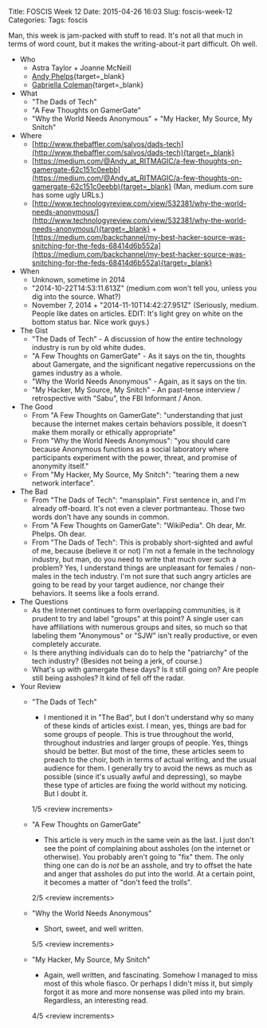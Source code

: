 Title: FOSCIS Week 12
Date: 2015-04-26 16:03
Slug: foscis-week-12
Categories: 
Tags: foscis

Man, this week is jam-packed with stuff to read. It's not all that much in terms of word count, but it makes the writing-about-it part difficult. Oh well.

- Who
    - Astra Taylor + Joanne McNeill
    - [Andy Phelps](http://igm.rit.edu/%7Eandy/){target=_blank}
    - [Gabriella Coleman](http://gabriellacoleman.org/){target=_blank}
- What
    - "The Dads of Tech"
    - "A Few Thoughts on GamerGate"
    - "Why the World Needs Anonymous" + "My Hacker, My Source, My Snitch"
- Where
    - [http://www.thebaffler.com/salvos/dads-tech](http://www.thebaffler.com/salvos/dads-tech){target=_blank}
    - [https://medium.com/@Andy_at_RITMAGIC/a-few-thoughts-on-gamergate-62c151c0eebb](https://medium.com/@Andy_at_RITMAGIC/a-few-thoughts-on-gamergate-62c151c0eebb){target=_blank} (Man, medium.com sure has some ugly URLs.)
    - [http://www.technologyreview.com/view/532381/why-the-world-needs-anonymous/](http://www.technologyreview.com/view/532381/why-the-world-needs-anonymous/){target=_blank} + [https://medium.com/backchannel/my-best-hacker-source-was-snitching-for-the-feds-68414d6b552a](https://medium.com/backchannel/my-best-hacker-source-was-snitching-for-the-feds-68414d6b552a){target=_blank}
- When
    - Unknown, sometime in 2014
    - "2014-10-22T14:53:11.613Z" (medium.com won't tell you, unless you dig into the source. What?)
    - November 7, 2014 + "2014-11-10T14:42:27.951Z" (Seriously, medium. People like dates on articles. EDIT: It's light grey on white on the bottom status bar. Nice work guys.)
- The Gist
    - "The Dads of Tech" - A discussion of how the entire technology industry is run by old white dudes.
    - "A Few Thoughts on GamerGate" - As it says on the tin, thoughts about Gamergate, and the significant negative repercussions on the games industry as a whole.
    - "Why the World Needs Anonymous" - Again, as it says on the tin.
    - "My Hacker, My Source, My Snitch" - An past-tense interview / retrospective with "Sabu", the FBI Informant / Anon.
- The Good
    - From "A Few Thoughts on GamerGate": "understanding that just because the internet makes certain behaviors possible, it doesn't make them morally or ethically appropriate"
    - From "Why the World Needs Anonymous": "you should care because Anonymous functions as a social laboratory where participants experiment with the power, threat, and promise of anonymity itself."
    - From "My Hacker, My Source, My Snitch": "tearing them a new network interface".
- The Bad
    - From "The Dads of Tech": "mansplain". First sentence in, and I'm already off-board. It's not even a clever portmanteau. Those two words don't have any sounds in common.
    - From "A Few Thoughts on GamerGate": "WikiPedia". Oh dear, Mr. Phelps. Oh dear.
    - From "The Dads of Tech": This is probably short-sighted and awful of me, because (believe it or not) I'm not a female in the technology industry, but man, do you need to write that much over such a problem? Yes, I understand things are unpleasant for females / non-males in the tech industry. I'm not sure that such angry articles are going to be read by your target audience, nor change their behaviors. It seems like a fools errand.
- The Questions
    + As the Internet continues to form overlapping communities, is it prudent to try and label "groups" at this point? A single user can have affiliations with numerous groups and sites, so much so that labeling them "Anonymous" or "SJW" isn't really productive, or even completely accurate.
    - Is there anything individuals can do to help the "patriarchy" of the tech industry? (Besides not being a jerk, of course.)
    - What's up with gamergate these days? Is it still going on? Are people still being assholes? It kind of fell off the radar.
- Your Review
    - "The Dads of Tech"
        + I mentioned it in "The Bad", but I don't understand why so many of these kinds of articles exist. I mean, yes, things are bad for some groups of people. This is true throughout the world, throughout industries and larger groups of people. Yes, things should be better. But most of the time, these articles seem to preach to the choir, both in terms of actual writing, and the usual audience for them. I generally try to avoid the news as much as possible (since it's usually awful and depressing), so maybe these type of articles are fixing the world without my noticing. But I doubt it.
        
        1/5 <review increments\>

    - "A Few Thoughts on GamerGate"
        + This article is very much in the same vein as the last. I just don't see the point of complaining about assholes (on the internet or otherwise). You probably aren't going to "fix" them. The only thing one can do is *not* be an asshole, and try to offset the hate and anger that assholes do put into the world. At a certain point, it becomes a matter of "don't feed the trolls". 

        2/5 <review increments\>

    - "Why the World Needs Anonymous" 
        + Short, sweet, and well written.

        5/5 <review increments\>

    - "My Hacker, My Source, My Snitch"
        + Again, well written, and fascinating. Somehow I managed to miss most of this whole fiasco. Or perhaps I didn't miss it, but simply forgot it as more and more nonsense was piled into my brain. Regardless, an interesting read.
    
        4/5 <review increments\>